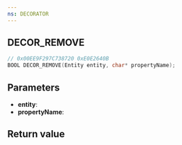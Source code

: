 ```yaml
---
ns: DECORATOR
---
```

## DECOR_REMOVE

```c
// 0x00EE9F297C738720 0xE0E2640B
BOOL DECOR_REMOVE(Entity entity, char* propertyName);
```


## Parameters
* **entity**: 
* **propertyName**: 

## Return value
